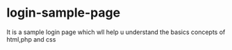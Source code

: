 # login-sample-page
It is a sample login page which wll help u understand the basics concepts of html,php and css 
